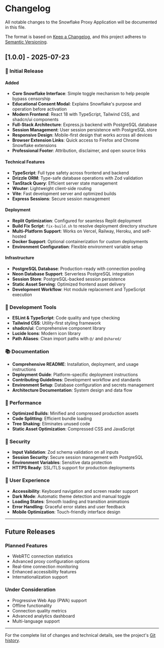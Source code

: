 # Changelog

All notable changes to the Snowflake Proxy Application will be documented in this file.

The format is based on [Keep a Changelog](https://keepachangelog.com/en/1.0.0/),
and this project adheres to [Semantic Versioning](https://semver.org/spec/v2.0.0.html).

## [1.0.0] - 2025-07-23

### 🎉 Initial Release

#### Added
- **Core Snowflake Interface**: Simple toggle mechanism to help people bypass censorship
- **Educational Consent Modal**: Explains Snowflake's purpose and operation before activation
- **Modern Frontend**: React 18 with TypeScript, Tailwind CSS, and shadcn/ui components
- **Full-Stack Architecture**: Express.js backend with PostgreSQL database
- **Session Management**: User session persistence with PostgreSQL store
- **Responsive Design**: Mobile-first design that works across all devices
- **Browser Extension Links**: Quick access to Firefox and Chrome Snowflake extensions
- **Professional Footer**: Attribution, disclaimer, and open source links

#### Technical Features
- **TypeScript**: Full type safety across frontend and backend
- **Drizzle ORM**: Type-safe database operations with Zod validation
- **TanStack Query**: Efficient server state management
- **Wouter**: Lightweight client-side routing
- **Vite**: Fast development server and optimized builds
- **Express Sessions**: Secure session management

#### Deployment
- **Replit Optimization**: Configured for seamless Replit deployment
- **Build Fix Script**: `fix-build.sh` to resolve deployment directory structure
- **Multi-Platform Support**: Works on Vercel, Railway, Heroku, and self-hosted
- **Docker Support**: Optional containerization for custom deployments
- **Environment Configuration**: Flexible environment variable setup

#### Infrastructure
- **PostgreSQL Database**: Production-ready with connection pooling
- **Neon Database Support**: Serverless PostgreSQL integration
- **Session Store**: PostgreSQL-backed session persistence
- **Static Asset Serving**: Optimized frontend asset delivery
- **Development Workflow**: Hot module replacement and TypeScript execution

### 🔧 Development Tools
- **ESLint & TypeScript**: Code quality and type checking
- **Tailwind CSS**: Utility-first styling framework
- **shadcn/ui**: Comprehensive component library
- **Lucide Icons**: Modern icon library
- **Path Aliases**: Clean import paths with `@/` and `@shared/`

### 📚 Documentation
- **Comprehensive README**: Installation, deployment, and usage instructions
- **Deployment Guide**: Platform-specific deployment instructions
- **Contributing Guidelines**: Development workflow and standards
- **Environment Setup**: Database configuration and secrets management
- **Architecture Documentation**: System design and data flow

### 🚀 Performance
- **Optimized Builds**: Minified and compressed production assets
- **Code Splitting**: Efficient bundle loading
- **Tree Shaking**: Eliminates unused code
- **Static Asset Optimization**: Compressed CSS and JavaScript

### 🔐 Security
- **Input Validation**: Zod schema validation on all inputs
- **Session Security**: Secure session management with PostgreSQL
- **Environment Variables**: Sensitive data protection
- **HTTPS Ready**: SSL/TLS support for production deployments

### 🎨 User Experience
- **Accessibility**: Keyboard navigation and screen reader support
- **Dark Mode**: Automatic theme detection and manual toggle
- **Loading States**: Smooth loading and transition animations
- **Error Handling**: Graceful error states and user feedback
- **Mobile Optimization**: Touch-friendly interface design

---

## Future Releases

### Planned Features
- WebRTC connection statistics
- Advanced proxy configuration options
- Real-time connection monitoring
- Enhanced accessibility features
- Internationalization support

### Under Consideration
- Progressive Web App (PWA) support
- Offline functionality
- Connection quality metrics
- Advanced analytics dashboard
- Multi-language support

---

For the complete list of changes and technical details, see the project's [Git history](https://github.com/your-repo/commits/main).
